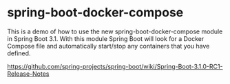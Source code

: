 # spring-boot-docker-compose
This is a demo of how to use the new spring-boot-docker-compose module in Spring Boot 3.1. With this module Spring Boot will look for a Docker Compose file and automatically start/stop any containers that you have defined.

https://github.com/spring-projects/spring-boot/wiki/Spring-Boot-3.1.0-RC1-Release-Notes
